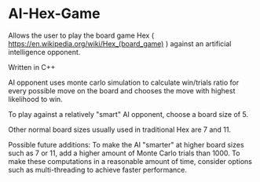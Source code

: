 # AI-Hex-Game
Allows the user to play the board game Hex ( https://en.wikipedia.org/wiki/Hex_(board_game) ) against an artificial intelligence opponent.

Written in C++

AI opponent uses monte carlo simulation to calculate win/trials ratio for every possible move on the board and chooses the move with highest likelihood to win.

To play against a relatively "smart" AI opponent, choose a board size of 5. 

Other normal board sizes usually used in traditional Hex are 7 and 11.

Possible future additions:
To make the AI "smarter" at higher board sizes such as 7 or 11, add a higher amount of Monte Carlo trials than 1000. To
make these computations in a reasonable amount of time, consider options such as multi-threading to achieve faster performance.


